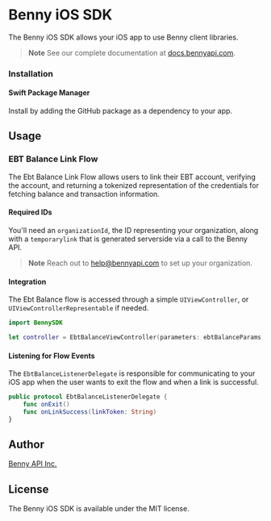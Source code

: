 # Benny iOS SDK 
The Benny iOS SDK allows your iOS app to use Benny client libraries.

> **Note**
> See our complete documentation at [docs.bennyapi.com](https://docs.bennyapi.com).

### Installation 
#### Swift Package Manager
Install by adding the GitHub package as a dependency to your app. 

## Usage 

### EBT Balance Link Flow

The Ebt Balance Link Flow allows users to link their EBT account, verifying the account, and
returning a tokenized representation of the credentials for fetching balance and transaction
information.

#### Required IDs
You'll need an `organizationId`, the ID representing your organization, along with
a `temporarylink` that is generated serverside via a call to the Benny API.

> **Note**
> Reach out to [help@bennyapi.com](help@bennyapi.com) to set up your organization.

#### Integration 
The Ebt Balance flow is accessed through a simple `UIViewController`, or `UIViewControllerRepresentable` if needed.
 
```swift
import BennySDK

let controller = EbtBalanceViewController(parameters: ebtBalanceParams, delegate: listener)
```

#### Listening for Flow Events
The `EbtBalanceListenerDelegate` is responsible for communicating to your iOS app when the user wants to exit the flow and when a link is successful.

```swift
public protocol EbtBalanceListenerDelegate {
    func onExit()
    func onLinkSuccess(linkToken: String)
}
```

## Author
[Benny API Inc.](bennyapi.com)

## License 
The Benny iOS SDK is available under the MIT license.
